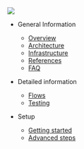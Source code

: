 <!-- docs/_sidebar.md -->

<img src="https://cdn0.iconfinder.com/data/icons/halloween-15/86/skull-512.png" class="center logo">

- General Information 

  - [Overview](en/main/overview.md)
  - [Architecture](en/main/architecture.md)
  - [Infrastructure](en/main/infrastructure.md)
  - [References](en/main/links.md)
  - [FAQ](en/main/faq.md)

- Detailed information

  - [Flows](en/main/flows.md)
  - [Testing](en/main/tests.md)

- Setup
  
  - [Getting started](en/main/getting-started.md)
  - [Advanced steps](en/main/advanced-steps.md)

